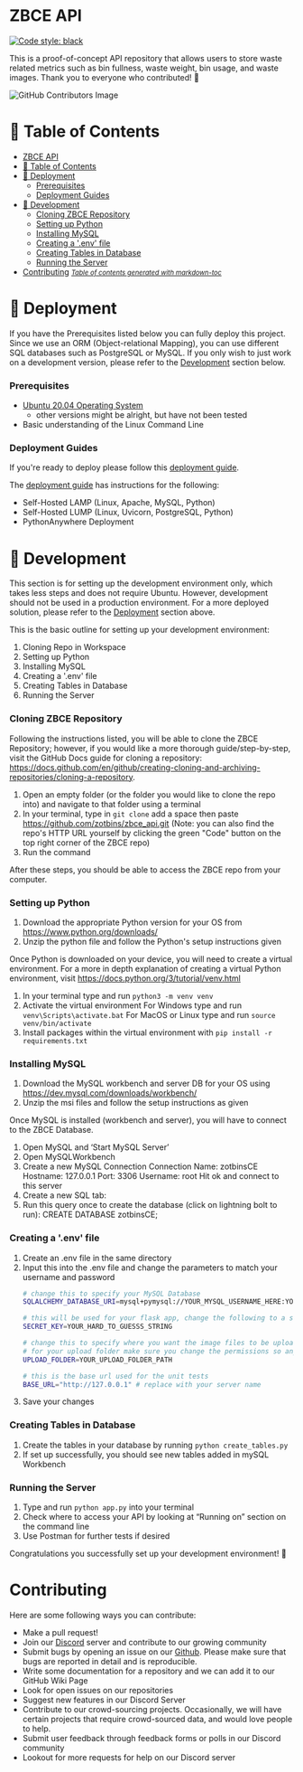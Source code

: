 # ZBCE API

[![Code style: black](https://img.shields.io/badge/code%20style-black-000000.svg)](https://github.com/psf/black)

This is a proof-of-concept API repository that allows users to store waste related metrics such as bin fullness, waste weight, bin usage, and waste images. Thank you to everyone who contributed! 🙌

![GitHub Contributors Image](https://contrib.rocks/image?repo=zotbins/zbce_api)


# 📔 Table of Contents
- [ZBCE API](#zbce-api)
- [📔 Table of Contents](#-table-of-contents)
- [📰 Deployment](#-deployment)
    + [Prerequisites](#prerequisites)
    + [Deployment Guides](#deployment-guides)
- [🔨 Development](#-development)
    + [Cloning ZBCE Repository](#cloning-zbce-repository)
    + [Setting up Python](#setting-up-python)
    + [Installing MySQL](#installing-mysql)
    + [Creating a '.env' file](#creating-a--env--file)
    + [Creating Tables in Database](#creating-tables-in-database)
    + [Running the Server](#running-the-server)
- [Contributing](#contributing)
<small><i><a href='http://ecotrust-canada.github.io/markdown-toc/'>Table of contents generated with markdown-toc</a></i></small>

# 📰 Deployment
If you have the Prerequisites listed below you can fully deploy this project. Since we use an ORM (Object-relational Mapping), you can use different SQL databases such as PostgreSQL or MySQL. If you only wish to just work on a development version, please refer to the [Development](#-development) section below.

### Prerequisites
- [Ubuntu 20.04 Operating System](https://ubuntu.com/)
    - other versions might be alright, but have not been tested
- Basic understanding of the Linux Command Line

### Deployment Guides

If you're ready to deploy please follow this [deployment guide](https://github.com/zotbins/zbce_api/blob/formatted/guides/deployment_guide.md).

The [deployment guide](https://github.com/zotbins/zbce_api/blob/formatted/guides/deployment_guide.md) has instructions for the following:

- Self-Hosted LAMP (Linux, Apache, MySQL, Python)
- Self-Hosted LUMP (Linux, Uvicorn, PostgreSQL, Python)
- PythonAnywhere Deployment

# 🔨 Development
This section is for setting up the development environment only, which takes less steps and does not require Ubuntu. However, development should not be used in a production environment. For a more deployed solution, please refer to the [Deployment](#-deployment) section above.  

This is the basic outline for setting up your development environment:
1. Cloning Repo in Workspace
2. Setting up Python
3. Installing MySQL
4. Creating a '.env' file
5. Creating Tables in Database
6. Running the Server

### Cloning ZBCE Repository
Following the instructions listed, you will be able to clone the ZBCE Repository; however, if you would like a more thorough guide/step-by-step, visit the GitHub Docs guide for cloning a repository: https://docs.github.com/en/github/creating-cloning-and-archiving-repositories/cloning-a-repository.

1. Open an empty folder (or the folder you would like to clone the repo into) and navigate to that folder using a terminal
2. In your terminal, type in `git clone` add a space then paste https://github.com/zotbins/zbce_api.git (Note: you can also find the repo's HTTP URL yourself by clicking the green "Code" button on the top right corner of the ZBCE repo)
3. Run the command

After these steps, you should be able to access the ZBCE repo from your computer.

### Setting up Python
1. Download the appropriate Python version for your OS from https://www.python.org/downloads/
2. Unzip the python file and follow the Python's setup instructions given

Once Python is downloaded on your device, you will need to create a virtual environment. For a more in depth explanation of creating a virtual Python environment, visit https://docs.python.org/3/tutorial/venv.html

1. In your terminal type and run `python3 -m venv venv`
2. Activate the virtual environment
   For Windows type and run `venv\Scripts\activate.bat`
   For MacOS or Linux type and run `source venv/bin/activate`
3. Install packages within the virtual environment with `pip install -r requirements.txt`

### Installing MySQL
1. Download the MySQL workbench and server DB for your OS using https://dev.mysql.com/downloads/workbench/
2. Unzip the msi files and follow the setup instructions as given

Once MySQL is installed (workbench and server), you will have to connect to the ZBCE Database.
1. Open MySQL and ‘Start MySQL Server’
2. Open MySQLWorkbench
3. Create a new MySQL Connection
   Connection Name: zotbinsCE
   Hostname: 127.0.0.1
   Port: 3306
   Username: root
   Hit ok and connect to this server
4. Create a new SQL tab:
5. Run this query once to create the database (click on lightning bolt to run):
   CREATE DATABASE zotbinsCE;

### Creating a '.env' file
1. Create an .env file in the same directory
2. Input this into the .env file and change the parameters to match your username and password
    ```bash
    # change this to specify your MySQL Database
    SQLALCHEMY_DATABASE_URI=mysql+pymysql://YOUR_MYSQL_USERNAME_HERE:YOUR_MYSQL_PASSWORD_HERE@localhost/zotbinsCE

    # this will be used for your flask app, change the following to a secure secret key
    SECRET_KEY=YOUR_HARD_TO_GUESSS_STRING

    # change this to specify where you want the image files to be uploaded to
    # for your upload folder make sure you change the permissions so anyone can modify it using `chmod 777`
    UPLOAD_FOLDER=YOUR_UPLOAD_FOLDER_PATH

    # this is the base url used for the unit tests
    BASE_URL="http://127.0.0.1" # replace with your server name
    ```
3. Save your changes

### Creating Tables in Database
1. Create the tables in your database by running `python create_tables.py`
2. If set up successfully, you should see new tables added in mySQL Workbench

### Running the Server
1. Type and run `python app.py` into your terminal
2. Check where to access your API by looking at “Running on” section on the command line
3. Use Postman for further tests if desired

Congratulations you successfully set up your development environment! 🥳

# Contributing

Here are some following ways you can contribute:

- Make a pull request!
- Join our [Discord](https://discord.gg/mGKVVpxTPr) server and contribute to our growing community
- Submit bugs by opening an issue on our [Github](https://github.com/zotbins). Please make sure that bugs are reported in detail and is reproducible.
- Write some documentation for a repository and we can add it to our GitHub Wiki Page
- Look for open issues on our repositories
- Suggest new features in our Discord Server
- Contribute to our crowd-sourcing projects. Occasionally, we will have certain projects that require crowd-sourced data, and would love people to help.
- Submit user feedback through feedback forms or polls in our Discord community
- Lookout for more requests for help on our Discord server
